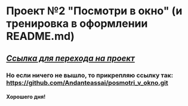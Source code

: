 # Проект №2 "Посмотри в окно" (и тренировка в оформлении README.md)
## [*Ссылка для перехода на проект*](https://github.com/Andanteassai/posmotri_v_okno.git)
### Но если ничего не вышло, то прикрепляю ссылку так: https://github.com/Andanteassai/posmotri_v_okno.git
#### Хорошего дня!